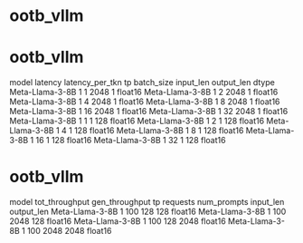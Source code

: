 # ootb_vllm



# ootb_vllm
model	latency	latency_per_tkn	tp	batch_size	input_len	output_len	dtype
Meta-Llama-3-8B	                       	1	1	2048	1	float16
Meta-Llama-3-8B	                       	1	2	2048	1	float16
Meta-Llama-3-8B	                       	1	4	2048	1	float16
Meta-Llama-3-8B	                       	1	8	2048	1	float16
Meta-Llama-3-8B	                       	1	16	2048	1	float16
Meta-Llama-3-8B	                       	1	32	2048	1	float16
Meta-Llama-3-8B	                       	1	1	1	128	float16
Meta-Llama-3-8B	                       	1	2	1	128	float16
Meta-Llama-3-8B	                       	1	4	1	128	float16
Meta-Llama-3-8B	                       	1	8	1	128	float16
Meta-Llama-3-8B	                       	1	16	1	128	float16
Meta-Llama-3-8B	                       	1	32	1	128	float16

# ootb_vllm
model	tot_throughput	gen_throughput	tp	requests	num_prompts	input_len	output_len
Meta-Llama-3-8B	            	1	100	128	128	float16
Meta-Llama-3-8B	            1	100	2048	128	float16
Meta-Llama-3-8B	            	1	100	128	2048	float16
Meta-Llama-3-8B	            	1	100	2048	2048	float16

